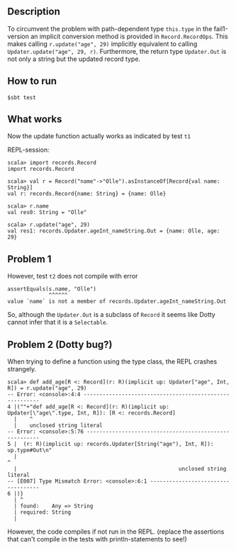 ## Description

To circumvent the problem with path-dependent type `this.type` in the fail1-version
an implicit conversion method is provided in `Record.RecordOps`.
This makes calling `r.update("age", 29)` implicitly equivalent to calling `Updater.update("age", 29, r)`.
Furthermore, the return type `Updater.Out` is not only a string but the updated record type.

## How to run

```
$sbt test
```

## What works
Now the update function actually works as indicated by test `t1`

REPL-session:
```
scala> import records.Record
import records.Record

scala> val r = Record("name"->"Olle").asInstanceOf[Record{val name: String}]  
val r: records.Record{name: String} = {name: Olle}

scala> r.name
val res0: String = "Olle"

scala> r.update("age", 29)
val res1: records.Updater.ageInt_nameString.Out = {name: Olle, age: 29}
```

## Problem 1
However, test `t2` does not compile with error

```
assertEquals(s.name, "Olle")
             ^^^^^^
value `name` is not a member of records.Updater.ageInt_nameString.Out
```

So, although the `Updater.Out` is a subclass of `Record` it seems like Dotty cannot infer that it is a `Selectable`.

## Problem 2 (Dotty bug?)
When trying to define a function using the type class, the REPL crashes strangely.

```
scala> def add_age[R <: Record](r: R)(implicit up: Updater["age", Int, R]) = r.update("age", 29)
-- Error: <console>:4:4 --------------------------------------------------------
4 |(""+"def add_age[R <: Record](r: R)(implicit up: Updater[\"age\".type, Int, R]): [R <: records.Record]
  |    ^
  |    unclosed string literal
-- Error: <console>:5:76 -------------------------------------------------------
5 |  (r: R)(implicit up: records.Updater[String("age"), Int, R]): up.type#Out\n"
  |                                                                            ^
  |                                                   unclosed string literal
-- [E007] Type Mismatch Error: <console>:6:1 -----------------------------------
6 |)}
  | ^
  | found:    Any => String
  | required: String
  | 
```

However, the code compiles if not run in the REPL.
(replace the assertions that can't compile in the tests with println-statements to see!)
